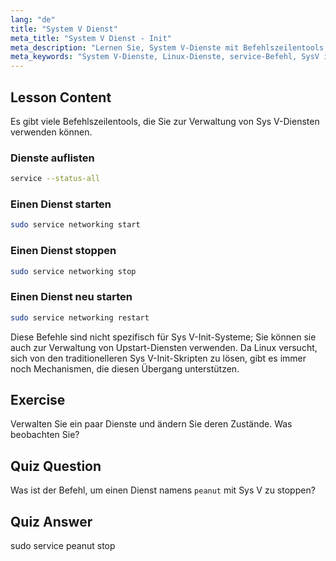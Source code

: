 ```yaml
---
lang: "de"
title: "System V Dienst"
meta_title: "System V Dienst - Init"
meta_description: "Lernen Sie, System V-Dienste mit Befehlszeilentools zu verwalten. Entdecken Sie, wie Sie Dienste auflisten, starten, stoppen und neu starten können, mit diesem anfängerfreundlichen Linux-Tutorial."
meta_keywords: "System V-Dienste, Linux-Dienste, service-Befehl, SysV init, Linux-Tutorial, Linux für Anfänger, Dienstverwaltung, Linux-Anleitung"
---
```


## Lesson Content

Es gibt viele Befehlszeilentools, die Sie zur Verwaltung von Sys V-Diensten verwenden können.

### Dienste auflisten

```bash
service --status-all
```

### Einen Dienst starten

```bash
sudo service networking start
```

### Einen Dienst stoppen

```bash
sudo service networking stop
```

### Einen Dienst neu starten

```bash
sudo service networking restart
```

Diese Befehle sind nicht spezifisch für Sys V-Init-Systeme; Sie können sie auch zur Verwaltung von Upstart-Diensten verwenden. Da Linux versucht, sich von den traditionelleren Sys V-Init-Skripten zu lösen, gibt es immer noch Mechanismen, die diesen Übergang unterstützen.

## Exercise

Verwalten Sie ein paar Dienste und ändern Sie deren Zustände. Was beobachten Sie?

## Quiz Question

Was ist der Befehl, um einen Dienst namens `peanut` mit Sys V zu stoppen?

## Quiz Answer

sudo service peanut stop
